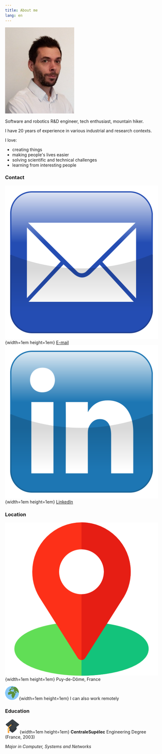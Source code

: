```yaml
---
title: About me
lang: en
---
```


![](images/Remi-PEUCHOT.jpg)

Software and robotics R&D engineer, tech enthusiast, mountain hiker.

I have 20 years of experience in various industrial and research contexts.

I love:

* creating things
* making people's lives easier
* solving scientific and technical challenges
* learning from interesting people

<!--
TODO

### Resume

![](images/us.png){width=1em height=1em} [English](Remi-PEUCHOT-en.pdf) &nbsp; &nbsp;
![](images/fr.png){width=1em height=1em} [French](Remi-PEUCHOT-fr.pdf)-->

### Contact

![](images/email.svg){width=1em height=1em}  [E-mail](mailto:remipch@proton.me) &nbsp; &nbsp;
![](images/linkedin.svg){width=1em height=1em}  [LinkedIn](https://www.linkedin.com/in/peuchotremi)

### Location

![](images/location.png){width=1em height=1em} Puy-de-Dôme, France

![](images/world.png){width=1em height=1em} I can also work remotely

### Education

![](images/education.png){width=1em height=1em} __CentraleSupélec__ Engineering Degree (France, 2003)

_Major in Computer, Systems and Networks_

